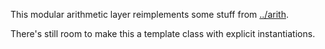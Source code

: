 This modular arithmetic layer reimplements some stuff from
[../arith](../arith).

There's still room to make this a template class
with explicit instantiations.
